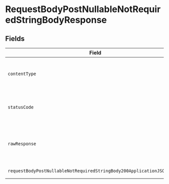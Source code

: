# RequestBodyPostNullableNotRequiredStringBodyResponse


## Fields

| Field                                                                                                                                                        | Type                                                                                                                                                         | Required                                                                                                                                                     | Description                                                                                                                                                  |
| ------------------------------------------------------------------------------------------------------------------------------------------------------------ | ------------------------------------------------------------------------------------------------------------------------------------------------------------ | ------------------------------------------------------------------------------------------------------------------------------------------------------------ | ------------------------------------------------------------------------------------------------------------------------------------------------------------ |
| `contentType`                                                                                                                                                | *string*                                                                                                                                                     | :heavy_check_mark:                                                                                                                                           | HTTP response content type for this operation                                                                                                                |
| `statusCode`                                                                                                                                                 | *int*                                                                                                                                                        | :heavy_check_mark:                                                                                                                                           | HTTP response status code for this operation                                                                                                                 |
| `rawResponse`                                                                                                                                                | [\Psr\Http\Message\ResponseInterface](https://www.php-fig.org/psr/psr-7/#33-psrhttpmessageresponseinterface)                                                 | :heavy_minus_sign:                                                                                                                                           | Raw HTTP response; suitable for custom response parsing                                                                                                      |
| `requestBodyPostNullableNotRequiredStringBody200ApplicationJSONObject`                                                                                       | [?RequestBodyPostNullableNotRequiredStringBody200ApplicationJSON](../../models/operations/RequestBodyPostNullableNotRequiredStringBody200ApplicationJSON.md) | :heavy_minus_sign:                                                                                                                                           | OK                                                                                                                                                           |